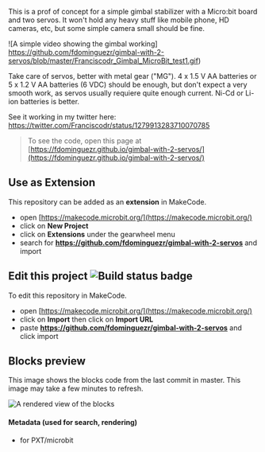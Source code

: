 This is a prof of concept for a simple gimbal stabilizer with a Micro:bit board and two servos.
It won't hold any heavy stuff like mobile phone, HD cameras, etc, but some simple camera small should be fine.

![A simple video showing the gimbal working] https://github.com/fdominguezr/gimbal-with-2-servos/blob/master/Franciscodr_Gimbal_MicroBit_test1.gif)

Take care of servos, better with metal gear ("MG").
4 x 1.5 V AA batteries or 5 x 1.2 V AA batteries (6 VDC) should be enough, but don't expect a very smooth work, as servos usually requiere quite enough current. Ni-Cd or Li-ion batteries is better.

See it working in my twitter here: https://twitter.com/Franciscodr/status/1279913283710070785

> To see the code, open this page at [https://fdominguezr.github.io/gimbal-with-2-servos/](https://fdominguezr.github.io/gimbal-with-2-servos/)

## Use as Extension

This repository can be added as an **extension** in MakeCode.

* open [https://makecode.microbit.org/](https://makecode.microbit.org/)
* click on **New Project**
* click on **Extensions** under the gearwheel menu
* search for **https://github.com/fdominguezr/gimbal-with-2-servos** and import

## Edit this project ![Build status badge](https://github.com/fdominguezr/gimbal-with-2-servos/workflows/MakeCode/badge.svg)

To edit this repository in MakeCode.

* open [https://makecode.microbit.org/](https://makecode.microbit.org/)
* click on **Import** then click on **Import URL**
* paste **https://github.com/fdominguezr/gimbal-with-2-servos** and click import

## Blocks preview

This image shows the blocks code from the last commit in master.
This image may take a few minutes to refresh.

![A rendered view of the blocks](https://github.com/fdominguezr/gimbal-with-2-servos/raw/master/.github/makecode/blocks.png)

#### Metadata (used for search, rendering)

* for PXT/microbit
<script src="https://makecode.com/gh-pages-embed.js"></script><script>makeCodeRender("{{ site.makecode.home_url }}", "{{ site.github.owner_name }}/{{ site.github.repository_name }}");</script>
